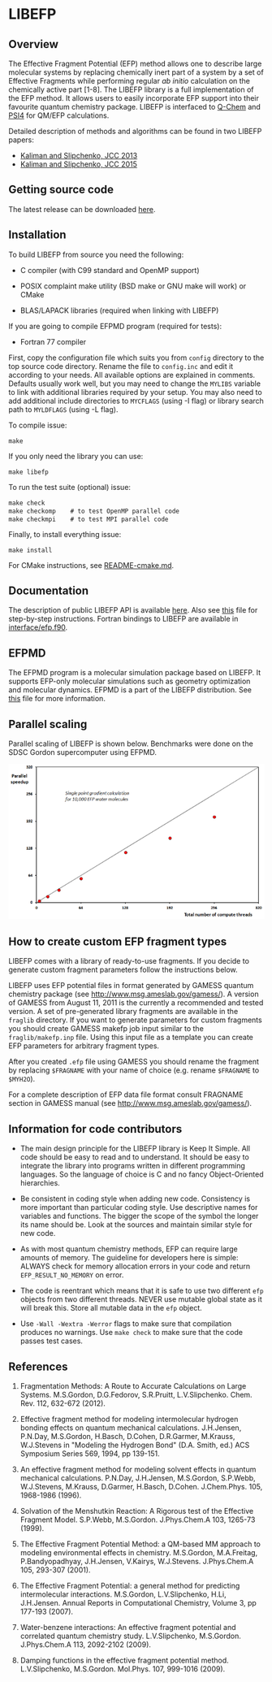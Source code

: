 # LIBEFP

## Overview

The Effective Fragment Potential (EFP) method allows one to describe large
molecular systems by replacing chemically inert part of a system by a set of
Effective Fragments while performing regular _ab initio_ calculation on the
chemically active part [1-8]. The LIBEFP library is a full implementation of
the EFP method. It allows users to easily incorporate EFP support into their
favourite quantum chemistry package. 
LIBEFP is interfaced to [Q-Chem](http://www.q-chem.com) and
[PSI4](http://www.psicode.org) for QM/EFP calculations.

Detailed description of methods and algorithms can be found in two LIBEFP
papers:

- [Kaliman and Slipchenko, JCC 2013](http://dx.doi.org/10.1002/jcc.23375)
- [Kaliman and Slipchenko, JCC 2015](http://dx.doi.org/10.1002/jcc.23772)

## Getting source code

The latest release can be downloaded
[here](https://github.com/libefp2/libefp/releases).

## Installation

To build LIBEFP from source you need the following:

- C compiler (with C99 standard and OpenMP support)

- POSIX complaint make utility (BSD make or GNU make will work) or CMake

- BLAS/LAPACK libraries (required when linking with LIBEFP)

If you are going to compile EFPMD program (required for tests):

- Fortran 77 compiler

First, copy the configuration file which suits you from `config` directory to
the top source code directory. Rename the file to `config.inc` and edit it
according to your needs. All available options are explained in comments.
Defaults usually work well, but you may need to change the `MYLIBS` variable to
link with additional libraries required by your setup. You may also need to add
additional include directories to `MYCFLAGS` (using -I flag) or library search
path to `MYLDFLAGS` (using -L flag).

To compile issue:

    make

If you only need the library you can use:

    make libefp

To run the test suite (optional) issue:

    make check
    make checkomp    # to test OpenMP parallel code
    make checkmpi    # to test MPI parallel code

Finally, to install everything issue:

    make install

For CMake instructions, see [README-cmake.md](README-cmake.md).

## Documentation

The description of public LIBEFP API is available
[here](https://libefp2.github.io/doxygen_html/index.html).
Also see [this](interface/readme.txt) file for step-by-step instructions.
Fortran bindings to LIBEFP are available in
[interface/efp.f90](interface/efp.f90).

## EFPMD

The EFPMD program is a molecular simulation package based on LIBEFP.
It supports EFP-only molecular simulations such as geometry optimization
and molecular dynamics. EFPMD is a part of the LIBEFP distribution.
See [this](efpmd/README.md) file for more information.

## Parallel scaling

Parallel scaling of LIBEFP is shown below. Benchmarks were done on the
SDSC Gordon supercomputer using EFPMD.

![parallel.png](efpmd/parallel.png)

## How to create custom EFP fragment types

LIBEFP comes with a library of ready-to-use fragments. If you decide to
generate custom fragment parameters follow the instructions below.

LIBEFP uses EFP potential files in format generated by GAMESS quantum
chemistry package (see http://www.msg.ameslab.gov/gamess/). A version of GAMESS
from August 11, 2011 is the currently a recommended and tested version. A set
of pre-generated library fragments are available in the `fraglib` directory. If
you want to generate parameters for custom fragments you should create GAMESS
makefp job input similar to the `fraglib/makefp.inp` file. Using this input
file as a template you can create EFP parameters for arbitrary fragment types.

After you created `.efp` file using GAMESS you should rename the fragment by
replacing `$FRAGNAME` with your name of choice (e.g. rename `$FRAGNAME` to
`$MYH2O`).

For a complete description of EFP data file format consult FRAGNAME section in
GAMESS manual (see http://www.msg.ameslab.gov/gamess/).

## Information for code contributors

- The main design principle for the LIBEFP library is Keep It Simple.
  All code should be easy to read and to understand. It should be easy to
  integrate the library into programs written in different programming
  languages. So the language of choice is C and no fancy Object-Oriented
  hierarchies.

- Be consistent in coding style when adding new code. Consistency is more
  important than particular coding style. Use descriptive names for variables
  and functions. The bigger the scope of the symbol the longer its name should
  be. Look at the sources and maintain similar style for new code.

- As with most quantum chemistry methods, EFP can require large amounts of
  memory. The guideline for developers here is simple: ALWAYS check for memory
  allocation errors in your code and return `EFP_RESULT_NO_MEMORY` on error.

- The code is reentrant which means that it is safe to use two different `efp`
  objects from two different threads. NEVER use mutable global state as it
  will break this. Store all mutable data in the `efp` object.

- Use `-Wall -Wextra -Werror` flags to make sure that compilation produces no
  warnings. Use `make check` to make sure that the code passes test cases.

## References

1. Fragmentation Methods: A Route to Accurate Calculations on Large Systems.
   M.S.Gordon, D.G.Fedorov, S.R.Pruitt, L.V.Slipchenko. Chem. Rev. 112, 632-672
   (2012).

2. Effective fragment method for modeling intermolecular hydrogen bonding
   effects on quantum mechanical calculations. J.H.Jensen, P.N.Day, M.S.Gordon,
   H.Basch, D.Cohen, D.R.Garmer, M.Krauss, W.J.Stevens in "Modeling the
   Hydrogen Bond" (D.A. Smith, ed.) ACS Symposium Series 569, 1994, pp
   139-151.

3. An effective fragment method for modeling solvent effects in quantum
   mechanical calculations. P.N.Day, J.H.Jensen, M.S.Gordon, S.P.Webb,
   W.J.Stevens, M.Krauss, D.Garmer, H.Basch, D.Cohen. J.Chem.Phys. 105,
   1968-1986 (1996).

4. Solvation of the Menshutkin Reaction: A Rigorous test of the Effective
   Fragment Model. S.P.Webb, M.S.Gordon. J.Phys.Chem.A 103, 1265-73 (1999).

5. The Effective Fragment Potential Method: a QM-based MM approach to modeling
   environmental effects in chemistry. M.S.Gordon, M.A.Freitag,
   P.Bandyopadhyay, J.H.Jensen, V.Kairys, W.J.Stevens. J.Phys.Chem.A 105,
   293-307 (2001).

6. The Effective Fragment Potential: a general method for predicting
   intermolecular interactions. M.S.Gordon, L.V.Slipchenko, H.Li, J.H.Jensen.
   Annual Reports in Computational Chemistry, Volume 3, pp 177-193 (2007).

7. Water-benzene interactions: An effective fragment potential and correlated
   quantum chemistry study. L.V.Slipchenko, M.S.Gordon. J.Phys.Chem.A 113,
   2092-2102 (2009).

8. Damping functions in the effective fragment potential method. L.V.Slipchenko,
   M.S.Gordon. Mol.Phys. 107, 999-1016 (2009).
